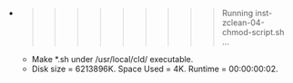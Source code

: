 * >>>>>>>>> Running inst-zclean-04-chmod-script.sh ...
  * Make *.sh under /usr/local/cld/ executable.
  * Disk size = 6213896K. Space Used = 4K. Runtime = 00:00:00:02.
